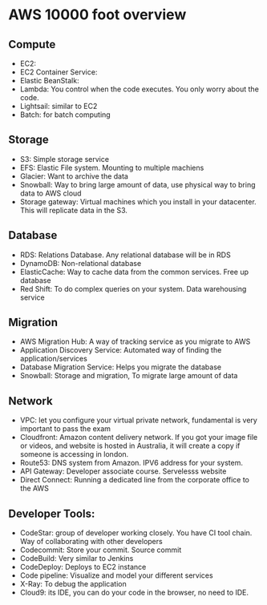 # AWS 10000 foot overview

## Compute
* EC2:
* EC2 Container Service:
* Elastic BeanStalk:
* Lambda: You control when the code executes. You only worry about the code. 
* Lightsail: similar to EC2
* Batch: for batch computing

##  Storage
* S3: Simple storage service
* EFS: Elastic File system. Mounting to multiple machiens
* Glacier: Want to archive the data
* Snowball: Way to bring large amount of data, use physical way to bring data to AWS cloud
* Storage gateway: Virtual machines which you install in your datacenter. This will replicate data in the S3.

## Database
* RDS: Relations Database. Any relational database will be in RDS
* DynamoDB: Non-relational database
* ElasticCache: Way to cache data from the common services. Free up database
* Red Shift: To do complex queries on your system. Data warehousing service

## Migration
* AWS Migration Hub: A way of tracking service as you migrate to AWS
* Application Discovery Service: Automated way of finding the application/services
* Database Migration Service: Helps you migrate the database
* Snowball: Storage and migration, To migrate large amount of data


## Network
* VPC: let you configure your virtual private network, fundamental is very important to pass the exam
* Cloudfront: Amazon content delivery network.  If you got your image file or videos, and website is hosted in Australia, it will create a copy if someone is accessing in london.
* Route53: DNS system from Amazon. IPV6 address for your system.
* API Gateway: Developer associate course. Servelesss website 
* Direct Connect: Running a dedicated line from the corporate office to the AWS



## Developer Tools:
* CodeStar: group of developer working closely. You have CI tool chain. Way of collaborating with other developers
* Codecommit: Store your commit. Source commit
* CodeBuild: Very similar to Jenkins
* CodeDeploy: Deploys to EC2 instance
* Code pipeline: Visualize and model your different services
* X-Ray: To debug the application
* Cloud9: its IDE, you can do your code in the browser, no need to IDE.




